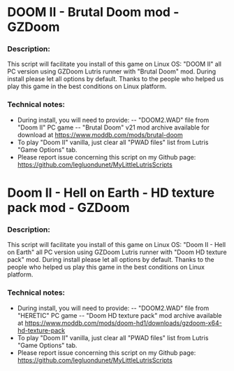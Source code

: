 # DOOM II - Brutal Doom mod - GZDoom

### Description:
This script will facilitate you install of this game on Linux OS:
"DOOM II"  all PC version using GZDoom Lutris runner with "Brutal Doom" mod.
During install please let all options by default.
Thanks to the people who helped us play this game in the best conditions on Linux platform.

### Technical notes:
- During install, you will need to provide:
-- "DOOM2.WAD" file from "Doom II" PC game
-- "Brutal Doom" v21 mod archive available for download at https://www.moddb.com/mods/brutal-doom
- To play "Doom II" vanilla, just clear all "PWAD files" list from Lutris "Game Options" tab.
- Please report issue concerning this script on my Github page:
https://github.com/legluondunet/MyLittleLutrisScripts


# Doom II - Hell on Earth - HD texture pack mod - GZDoom

### Description:
This script will facilitate you install of this game on Linux OS:
"Doom II - Hell on Earth"  all PC version using GZDoom Lutris runner with "Doom HD texture pack" mod.
During install please let all options by default.
Thanks to the people who helped us play this game in the best conditions on Linux platform.

### Technical notes:
- During install, you will need to provide:
-- "DOOM2.WAD" file from "HERETIC" PC game
-- "Doom HD texture pack" mod archive available at https://www.moddb.com/mods/doom-hd1/downloads/gzdoom-x64-hd-texture-pack
- To play "Doom II" vanilla, just clear all "PWAD files" list from Lutris "Game Options" tab.
- Please report issue concerning this script on my Github page:
https://github.com/legluondunet/MyLittleLutrisScripts


